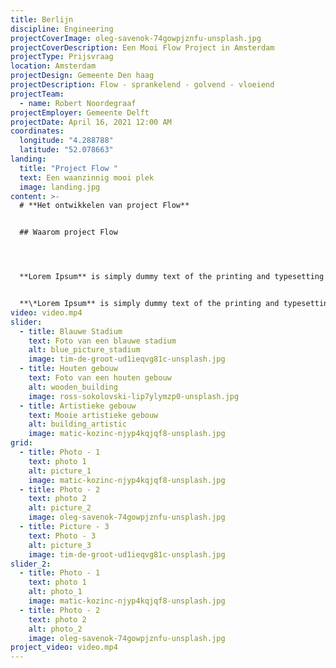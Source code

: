 ```yaml
---
title: Berlijn
discipline: Engineering
projectCoverImage: oleg-savenok-74gowpjznfu-unsplash.jpg
projectCoverDescription: Een Mooi Flow Project in Amsterdam
projectType: Prijsvraag
location: Amsterdam
projectDesign: Gemeente Den haag
projectDescription: Flow - sprankelend - golvend - vloeiend
projectTeam:
  - name: Robert Noordegraaf
projectEmployer: Gemeente Delft
projectDate: April 16, 2021 12:00 AM
coordinates:
  longitude: "4.288788"
  latitude: "52.078663"
landing:
  title: "Project Flow "
  text: Een waanzinnig mooi plek
  image: landing.jpg
content: >-
  # **Het ontwikkelen van project Flow**


  ## Waarom project Flow




  **Lorem Ipsum** is simply dummy text of the printing and typesetting industry. Lorem Ipsum has been the industry's standard dummy text ever since the 1500s, when an unknown printer took a galley of type and scrambled it to make a type specimen book. It has survived not only five centuries, but also the leap into electronic typesetting, remaining essentially unchanged. It was popularised in the 1960s with the release of Letraset sheets containing Lorem Ipsum passages, and more recently with desktop publishing software like Aldus PageMaker including  


  **\*Lorem Ipsum** is simply dummy text of the printing and typesetting industry. Lorem Ipsum has been the industry's standard dummy text ever since the 1500s, when an unknown printer took a galley of type and scrambled it to make a type specimen book. It has survived not only five centuries, but also the leap into electronic typesetting, remaining essentially unchanged. It was popularised in the 1960s with the release of Letraset sheets containing Lorem Ipsum passages, and more recently with desktop publishing software like Aldus PageMaker including*
video: video.mp4
slider:
  - title: Blauwe Stadium
    text: Foto van een blauwe stadium
    alt: blue_picture_stadium
    image: tim-de-groot-ud1ieqvg81c-unsplash.jpg
  - title: Houten gebouw
    text: Foto van een houten gebouw
    alt: wooden_building
    image: ross-sokolovski-lip7ylymzp0-unsplash.jpg
  - title: Artistieke gebouw
    text: Mooie artistieke gebouw
    alt: building_artistic
    image: matic-kozinc-njyp4kqjqf8-unsplash.jpg
grid:
  - title: Photo - 1
    text: photo 1
    alt: picture_1
    image: matic-kozinc-njyp4kqjqf8-unsplash.jpg
  - title: Photo - 2
    text: photo 2
    alt: picture_2
    image: oleg-savenok-74gowpjznfu-unsplash.jpg
  - title: Picture - 3
    text: Photo - 3
    alt: picture_3
    image: tim-de-groot-ud1ieqvg81c-unsplash.jpg
slider_2:
  - title: Photo - 1
    text: photo 1
    alt: photo_1
    image: matic-kozinc-njyp4kqjqf8-unsplash.jpg
  - title: Photo - 2
    text: photo 2
    alt: photo_2
    image: oleg-savenok-74gowpjznfu-unsplash.jpg
project_video: video.mp4
---
```


